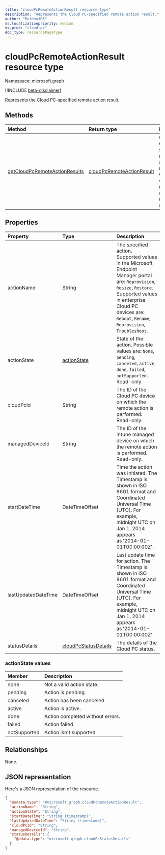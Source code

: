 ```yaml
---
title: "cloudPcRemoteActionResult resource type"
description: "Represents the Cloud PC-specified remote action result."
author: "RuiHou105"
ms.localizationpriority: medium
ms.prod: "cloud-pc"
doc_type: resourcePageType
---
```


# cloudPcRemoteActionResult resource type

Namespace: microsoft.graph

[!INCLUDE [beta-disclaimer](../../includes/beta-disclaimer.md)]

Represents the Cloud PC-specified remote action result.

## Methods

|Method|Return type|Description|
|:---|:---|:---|
|[getCloudPcRemoteActionResults](../api/manageddevice-getcloudpcremoteactionresults.md)|[cloudPcRemoteActionResult](../resources/cloudpcremoteactionresult.md)|Check the Cloud PC specified remote action results. Cloud PC supports reprovision and resize remote actions.|

## Properties

|Property|Type|Description|
|:---|:---|:---|
|actionName|String|The specified action. Supported values in the Microsoft Endpoint Manager portal are: `Reprovision`, `Resize`, `Restore`. Supported values in enterprise Cloud PC devices are: `Reboot`, `Rename`, `Reprovision`, `Troubleshoot`.|
|actionState|[actionState](#actionstate-values)|State of the action. Possible values are: `None`, `pending`, `canceled`, `active`, `done`, `failed`, `notSupported`. Read-only.|
|cloudPcId|String|The ID of the Cloud PC device on which the remote action is performed. Read-only.|
|managedDeviceId|String|The ID of the Intune managed device on which the remote action is performed. Read-only.|
|startDateTime|DateTimeOffset|Time the action was initiated. The Timestamp is shown in ISO 8601 format and Coordinated Universal Time (UTC). For example, midnight UTC on Jan 1, 2014 appears as '2014-01-01T00:00:00Z'.|
|lastUpdatedDateTime|DateTimeOffset|Last update time for action. The Timestamp is shown in ISO 8601 format and Coordinated Universal Time (UTC). For example, midnight UTC on Jan 1, 2014 appears as '2014-01-01T00:00:00Z'.|
|statusDetails|[cloudPcStatusDetails](../resources/cloudpcStatusDetails.md)|The details of the Cloud PC status. |

### actionState values

|Member|Description|
|:---|:---|
|none|Not a valid action state.|
|pending|Action is pending.|
|canceled|Action has been canceled.|
|active|Action is active.|
|done|Action completed without errors.|
|failed|Action failed.|
|notSupported|Action isn't supported.|

## Relationships

None.

## JSON representation

Here's a JSON representation of the resource.
<!-- {
  "blockType": "resource",
  "@odata.type": "microsoft.graph.cloudPcRemoteActionResult"
}
-->

``` json
{
  "@odata.type": "#microsoft.graph.cloudPcRemoteActionResult",
  "actionName": "String",
  "actionState": "String",
  "startDateTime": "String (timestamp)",
  "lastUpdatedDateTime": "String (timestamp)",
  "cloudPcId": "String",
  "managedDeviceId": "String",
  "statusDetails": {
    "@odata.type": "microsoft.graph.cloudPcStatusDetails"
  }
}
```
